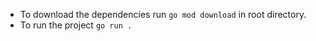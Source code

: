 * To download the dependencies run `go mod download` in root directory.
* To run the project `go run .`